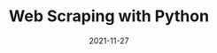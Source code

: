 ---
title:  "Web Scraping with Python"
date:   2021-11-27
tags: [python web scraping data science]
excerpt: "How to use python to gather data from the internet"
categories: python web scraping
---